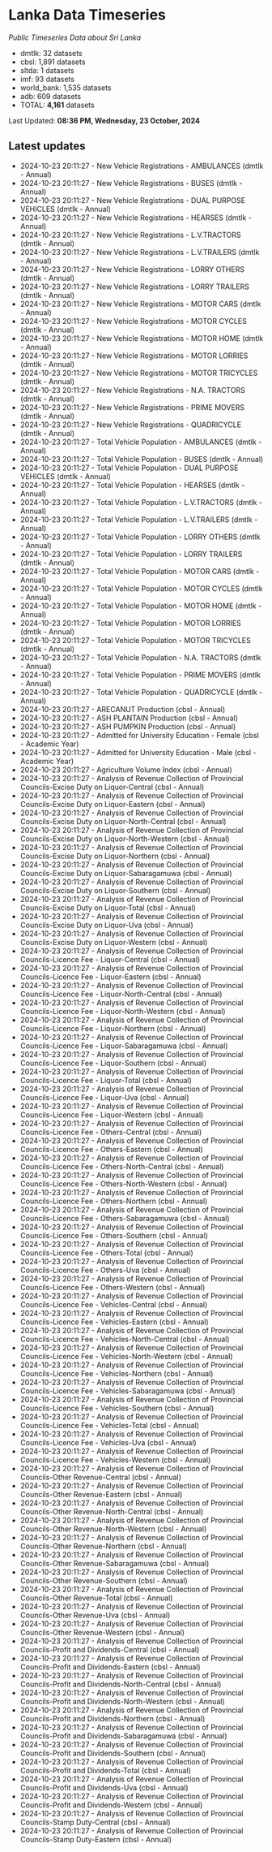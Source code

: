 # Lanka Data Timeseries
*Public Timeseries Data about Sri Lanka*

* dmtlk: 32 datasets
* cbsl: 1,891 datasets
* sltda: 1 datasets
* imf: 93 datasets
* world_bank: 1,535 datasets
* adb: 609 datasets
* TOTAL: **4,161** datasets

Last Updated: **08:36 PM, Wednesday, 23 October, 2024**

## Latest updates

* 2024-10-23 20:11:27 - New Vehicle Registrations - AMBULANCES (dmtlk - Annual)
* 2024-10-23 20:11:27 - New Vehicle Registrations - BUSES (dmtlk - Annual)
* 2024-10-23 20:11:27 - New Vehicle Registrations - DUAL PURPOSE VEHICLES (dmtlk - Annual)
* 2024-10-23 20:11:27 - New Vehicle Registrations - HEARSES (dmtlk - Annual)
* 2024-10-23 20:11:27 - New Vehicle Registrations - L.V.TRACTORS (dmtlk - Annual)
* 2024-10-23 20:11:27 - New Vehicle Registrations - L.V.TRAILERS (dmtlk - Annual)
* 2024-10-23 20:11:27 - New Vehicle Registrations - LORRY OTHERS (dmtlk - Annual)
* 2024-10-23 20:11:27 - New Vehicle Registrations - LORRY TRAILERS (dmtlk - Annual)
* 2024-10-23 20:11:27 - New Vehicle Registrations - MOTOR CARS (dmtlk - Annual)
* 2024-10-23 20:11:27 - New Vehicle Registrations - MOTOR CYCLES (dmtlk - Annual)
* 2024-10-23 20:11:27 - New Vehicle Registrations - MOTOR HOME (dmtlk - Annual)
* 2024-10-23 20:11:27 - New Vehicle Registrations - MOTOR LORRIES (dmtlk - Annual)
* 2024-10-23 20:11:27 - New Vehicle Registrations - MOTOR TRICYCLES (dmtlk - Annual)
* 2024-10-23 20:11:27 - New Vehicle Registrations - N.A. TRACTORS (dmtlk - Annual)
* 2024-10-23 20:11:27 - New Vehicle Registrations - PRIME MOVERS (dmtlk - Annual)
* 2024-10-23 20:11:27 - New Vehicle Registrations - QUADRICYCLE (dmtlk - Annual)
* 2024-10-23 20:11:27 - Total Vehicle Population - AMBULANCES (dmtlk - Annual)
* 2024-10-23 20:11:27 - Total Vehicle Population - BUSES (dmtlk - Annual)
* 2024-10-23 20:11:27 - Total Vehicle Population - DUAL PURPOSE VEHICLES (dmtlk - Annual)
* 2024-10-23 20:11:27 - Total Vehicle Population - HEARSES (dmtlk - Annual)
* 2024-10-23 20:11:27 - Total Vehicle Population - L.V.TRACTORS (dmtlk - Annual)
* 2024-10-23 20:11:27 - Total Vehicle Population - L.V.TRAILERS (dmtlk - Annual)
* 2024-10-23 20:11:27 - Total Vehicle Population - LORRY OTHERS (dmtlk - Annual)
* 2024-10-23 20:11:27 - Total Vehicle Population - LORRY TRAILERS (dmtlk - Annual)
* 2024-10-23 20:11:27 - Total Vehicle Population - MOTOR CARS (dmtlk - Annual)
* 2024-10-23 20:11:27 - Total Vehicle Population - MOTOR CYCLES (dmtlk - Annual)
* 2024-10-23 20:11:27 - Total Vehicle Population - MOTOR HOME (dmtlk - Annual)
* 2024-10-23 20:11:27 - Total Vehicle Population - MOTOR LORRIES (dmtlk - Annual)
* 2024-10-23 20:11:27 - Total Vehicle Population - MOTOR TRICYCLES (dmtlk - Annual)
* 2024-10-23 20:11:27 - Total Vehicle Population - N.A. TRACTORS (dmtlk - Annual)
* 2024-10-23 20:11:27 - Total Vehicle Population - PRIME MOVERS (dmtlk - Annual)
* 2024-10-23 20:11:27 - Total Vehicle Population - QUADRICYCLE (dmtlk - Annual)
* 2024-10-23 20:11:27 - ARECANUT Production (cbsl - Annual)
* 2024-10-23 20:11:27 - ASH PLANTAIN Production (cbsl - Annual)
* 2024-10-23 20:11:27 - ASH PUMPKIN Production (cbsl - Annual)
* 2024-10-23 20:11:27 - Admitted for University Education - Female (cbsl - Academic Year)
* 2024-10-23 20:11:27 - Admitted for University Education - Male (cbsl - Academic Year)
* 2024-10-23 20:11:27 - Agriculture Volume Index (cbsl - Annual)
* 2024-10-23 20:11:27 - Analysis of Revenue Collection of Provincial Councils-Excise Duty on Liquor-Central (cbsl - Annual)
* 2024-10-23 20:11:27 - Analysis of Revenue Collection of Provincial Councils-Excise Duty on Liquor-Eastern (cbsl - Annual)
* 2024-10-23 20:11:27 - Analysis of Revenue Collection of Provincial Councils-Excise Duty on Liquor-North-Central (cbsl - Annual)
* 2024-10-23 20:11:27 - Analysis of Revenue Collection of Provincial Councils-Excise Duty on Liquor-North-Western (cbsl - Annual)
* 2024-10-23 20:11:27 - Analysis of Revenue Collection of Provincial Councils-Excise Duty on Liquor-Northern (cbsl - Annual)
* 2024-10-23 20:11:27 - Analysis of Revenue Collection of Provincial Councils-Excise Duty on Liquor-Sabaragamuwa (cbsl - Annual)
* 2024-10-23 20:11:27 - Analysis of Revenue Collection of Provincial Councils-Excise Duty on Liquor-Southern (cbsl - Annual)
* 2024-10-23 20:11:27 - Analysis of Revenue Collection of Provincial Councils-Excise Duty on Liquor-Total (cbsl - Annual)
* 2024-10-23 20:11:27 - Analysis of Revenue Collection of Provincial Councils-Excise Duty on Liquor-Uva (cbsl - Annual)
* 2024-10-23 20:11:27 - Analysis of Revenue Collection of Provincial Councils-Excise Duty on Liquor-Western (cbsl - Annual)
* 2024-10-23 20:11:27 - Analysis of Revenue Collection of Provincial Councils-Licence Fee - Liquor-Central (cbsl - Annual)
* 2024-10-23 20:11:27 - Analysis of Revenue Collection of Provincial Councils-Licence Fee - Liquor-Eastern (cbsl - Annual)
* 2024-10-23 20:11:27 - Analysis of Revenue Collection of Provincial Councils-Licence Fee - Liquor-North-Central (cbsl - Annual)
* 2024-10-23 20:11:27 - Analysis of Revenue Collection of Provincial Councils-Licence Fee - Liquor-North-Western (cbsl - Annual)
* 2024-10-23 20:11:27 - Analysis of Revenue Collection of Provincial Councils-Licence Fee - Liquor-Northern (cbsl - Annual)
* 2024-10-23 20:11:27 - Analysis of Revenue Collection of Provincial Councils-Licence Fee - Liquor-Sabaragamuwa (cbsl - Annual)
* 2024-10-23 20:11:27 - Analysis of Revenue Collection of Provincial Councils-Licence Fee - Liquor-Southern (cbsl - Annual)
* 2024-10-23 20:11:27 - Analysis of Revenue Collection of Provincial Councils-Licence Fee - Liquor-Total (cbsl - Annual)
* 2024-10-23 20:11:27 - Analysis of Revenue Collection of Provincial Councils-Licence Fee - Liquor-Uva (cbsl - Annual)
* 2024-10-23 20:11:27 - Analysis of Revenue Collection of Provincial Councils-Licence Fee - Liquor-Western (cbsl - Annual)
* 2024-10-23 20:11:27 - Analysis of Revenue Collection of Provincial Councils-Licence Fee - Others-Central (cbsl - Annual)
* 2024-10-23 20:11:27 - Analysis of Revenue Collection of Provincial Councils-Licence Fee - Others-Eastern (cbsl - Annual)
* 2024-10-23 20:11:27 - Analysis of Revenue Collection of Provincial Councils-Licence Fee - Others-North-Central (cbsl - Annual)
* 2024-10-23 20:11:27 - Analysis of Revenue Collection of Provincial Councils-Licence Fee - Others-North-Western (cbsl - Annual)
* 2024-10-23 20:11:27 - Analysis of Revenue Collection of Provincial Councils-Licence Fee - Others-Northern (cbsl - Annual)
* 2024-10-23 20:11:27 - Analysis of Revenue Collection of Provincial Councils-Licence Fee - Others-Sabaragamuwa (cbsl - Annual)
* 2024-10-23 20:11:27 - Analysis of Revenue Collection of Provincial Councils-Licence Fee - Others-Southern (cbsl - Annual)
* 2024-10-23 20:11:27 - Analysis of Revenue Collection of Provincial Councils-Licence Fee - Others-Total (cbsl - Annual)
* 2024-10-23 20:11:27 - Analysis of Revenue Collection of Provincial Councils-Licence Fee - Others-Uva (cbsl - Annual)
* 2024-10-23 20:11:27 - Analysis of Revenue Collection of Provincial Councils-Licence Fee - Others-Western (cbsl - Annual)
* 2024-10-23 20:11:27 - Analysis of Revenue Collection of Provincial Councils-Licence Fee - Vehicles-Central (cbsl - Annual)
* 2024-10-23 20:11:27 - Analysis of Revenue Collection of Provincial Councils-Licence Fee - Vehicles-Eastern (cbsl - Annual)
* 2024-10-23 20:11:27 - Analysis of Revenue Collection of Provincial Councils-Licence Fee - Vehicles-North-Central (cbsl - Annual)
* 2024-10-23 20:11:27 - Analysis of Revenue Collection of Provincial Councils-Licence Fee - Vehicles-North-Western (cbsl - Annual)
* 2024-10-23 20:11:27 - Analysis of Revenue Collection of Provincial Councils-Licence Fee - Vehicles-Northern (cbsl - Annual)
* 2024-10-23 20:11:27 - Analysis of Revenue Collection of Provincial Councils-Licence Fee - Vehicles-Sabaragamuwa (cbsl - Annual)
* 2024-10-23 20:11:27 - Analysis of Revenue Collection of Provincial Councils-Licence Fee - Vehicles-Southern (cbsl - Annual)
* 2024-10-23 20:11:27 - Analysis of Revenue Collection of Provincial Councils-Licence Fee - Vehicles-Total (cbsl - Annual)
* 2024-10-23 20:11:27 - Analysis of Revenue Collection of Provincial Councils-Licence Fee - Vehicles-Uva (cbsl - Annual)
* 2024-10-23 20:11:27 - Analysis of Revenue Collection of Provincial Councils-Licence Fee - Vehicles-Western (cbsl - Annual)
* 2024-10-23 20:11:27 - Analysis of Revenue Collection of Provincial Councils-Other Revenue-Central (cbsl - Annual)
* 2024-10-23 20:11:27 - Analysis of Revenue Collection of Provincial Councils-Other Revenue-Eastern (cbsl - Annual)
* 2024-10-23 20:11:27 - Analysis of Revenue Collection of Provincial Councils-Other Revenue-North-Central (cbsl - Annual)
* 2024-10-23 20:11:27 - Analysis of Revenue Collection of Provincial Councils-Other Revenue-North-Western (cbsl - Annual)
* 2024-10-23 20:11:27 - Analysis of Revenue Collection of Provincial Councils-Other Revenue-Northern (cbsl - Annual)
* 2024-10-23 20:11:27 - Analysis of Revenue Collection of Provincial Councils-Other Revenue-Sabaragamuwa (cbsl - Annual)
* 2024-10-23 20:11:27 - Analysis of Revenue Collection of Provincial Councils-Other Revenue-Southern (cbsl - Annual)
* 2024-10-23 20:11:27 - Analysis of Revenue Collection of Provincial Councils-Other Revenue-Total (cbsl - Annual)
* 2024-10-23 20:11:27 - Analysis of Revenue Collection of Provincial Councils-Other Revenue-Uva (cbsl - Annual)
* 2024-10-23 20:11:27 - Analysis of Revenue Collection of Provincial Councils-Other Revenue-Western (cbsl - Annual)
* 2024-10-23 20:11:27 - Analysis of Revenue Collection of Provincial Councils-Profit and Dividends-Central (cbsl - Annual)
* 2024-10-23 20:11:27 - Analysis of Revenue Collection of Provincial Councils-Profit and Dividends-Eastern (cbsl - Annual)
* 2024-10-23 20:11:27 - Analysis of Revenue Collection of Provincial Councils-Profit and Dividends-North-Central (cbsl - Annual)
* 2024-10-23 20:11:27 - Analysis of Revenue Collection of Provincial Councils-Profit and Dividends-North-Western (cbsl - Annual)
* 2024-10-23 20:11:27 - Analysis of Revenue Collection of Provincial Councils-Profit and Dividends-Northern (cbsl - Annual)
* 2024-10-23 20:11:27 - Analysis of Revenue Collection of Provincial Councils-Profit and Dividends-Sabaragamuwa (cbsl - Annual)
* 2024-10-23 20:11:27 - Analysis of Revenue Collection of Provincial Councils-Profit and Dividends-Southern (cbsl - Annual)
* 2024-10-23 20:11:27 - Analysis of Revenue Collection of Provincial Councils-Profit and Dividends-Total (cbsl - Annual)
* 2024-10-23 20:11:27 - Analysis of Revenue Collection of Provincial Councils-Profit and Dividends-Uva (cbsl - Annual)
* 2024-10-23 20:11:27 - Analysis of Revenue Collection of Provincial Councils-Profit and Dividends-Western (cbsl - Annual)
* 2024-10-23 20:11:27 - Analysis of Revenue Collection of Provincial Councils-Stamp Duty-Central (cbsl - Annual)
* 2024-10-23 20:11:27 - Analysis of Revenue Collection of Provincial Councils-Stamp Duty-Eastern (cbsl - Annual)